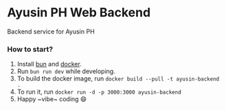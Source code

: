 # Ayusin PH Web Backend

Backend service for Ayusin PH

### How to start?
1. Install [bun](https://bun.sh/) and [docker](https://www.docker.com/).
2. Run `bun run dev` while developing.
3. To build the docker image, run `docker build --pull -t ayusin-backend .`
4. To run it, run `docker run -d -p 3000:3000 ayusin-backend`
5. Happy ~vibe~ coding 😄
